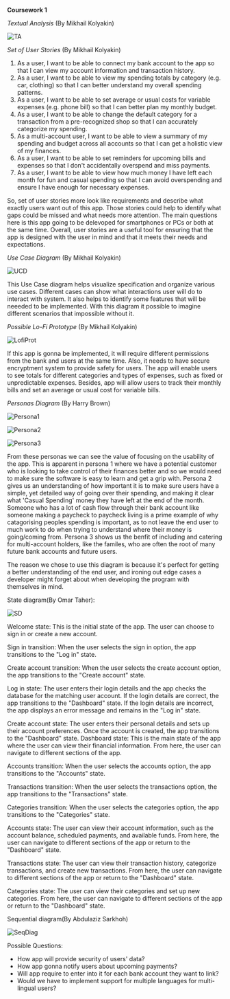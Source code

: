 **Coursework 1**

*Textual Analysis*
(By Mikhail Kolyakin)

![TA](assets/IMAGE_2023-02-28_17_16_12.jpg)


*Set of User Stories*
(By Mikhail Kolyakin)

1. As a user, I want to be able to connect my bank account to the app so that I can view my account information and transaction history.
2. As a user, I want to be able to view my spending totals by category (e.g. car, clothing) so that I can better understand my overall spending patterns.
3. As a user, I want to be able to set average or usual costs for variable expenses (e.g. phone bill) so that I can better plan my monthly budget.
4. As a user, I want to be able to change the default category for a transaction from a pre-recognized shop so that I can accurately categorize my spending.
5. As a multi-account user, I want to be able to view a summary of my spending and budget across all accounts so that I can get a holistic view of my finances.
6. As a user, I want to be able to set reminders for upcoming bills and expenses so that I don't accidentally overspend and miss payments.
7. As a user, I want to be able to view how much money I have left each month for fun and casual spending so that I can avoid overspending and ensure I have enough for necessary expenses.

So, set of user stories more look like requirements and describe what exactly users want out of this app. Those stories could help to identify what gaps could be missed and what needs more attention. The main questions here is this app going to be delevoped for smartphones or PCs or both at the same time. Overall, user stories are a useful tool for ensuring that the app is designed with the user in mind and that it meets their needs and expectations.

*Use Case Diagram*
(By Mikhail Kolyakin)

![UCD](assets/CW1__UCD_.jpg)

This Use Case diagram helps visualize specification and organize various use cases. Different cases can show what interactions user will do to interact with system. It also helps to identify some features that will be neeeded to be implemented. With this diagram it possible to imagine different scenarios that impossible without it.

*Possible Lo-Fi Prototype*
(By Mikhail Kolyakin)

![LofiProt](assets/Lo-Fi_Prototype.png)

If this app is gonna be implemented, it will require different permissions from the bank and users at the same time. Also, it needs to have secure encryptment system to provide safety for users. The app will enable users to see totals for different categories and types of expenses, such as fixed or unpredictable expenses. Besides, app will allow users to track their monthly bills and set an average or usual cost for variable bills.

*Personas Diagram*
(By Harry Brown)

![Persona1](assets/Screenshot_2023-03-07_161109.png)

![Persona2](assets/Screenshot_2023-03-07_161142.png)

![Persona3](assets/Screenshot_2023-03-07_161210.png)

From these personas we can see the value of focusing on the usability of the app. This is apparent in persona 1 where we have a potential customer who is looking to take control of their finances better and so we would need to make sure the software is easy to learn and get a grip with. Persona 2 gives us an understanding of how important it is to make sure users have a simple, yet detailed way of going over their spending, and making it clear what 'Casual Spending' money they have left at the end of the month. Someone who has a lot of cash flow through their bank account like someone making a paycheck to paycheck living is a prime example of why catagorising peoples spending is important, as to not leave the end user to much work to do when trying to understand where their money is going/coming from. Persona 3 shows us the benfit of including and catering for multi-account holders, like the familes, who are often the root of many future bank accounts and future users. 

The reason we chose to use this diagram is because it's perfect for getting a better understanding of the end user, and ironing out edge cases a developer might forget about when developing the program with themselves in mind.

State diagram(By Omar Taher): 

![SD](assets/State_Diagram.jpg)

Welcome state: This is the initial state of the app. The user can choose to sign in or create a new account.

Sign in transition: When the user selects the sign in option, the app transitions to the "Log in" state.

Create account transition: When the user selects the create account option, the app transitions to the "Create account" state.

Log in state: The user enters their login details and the app checks the database for the matching user account. If the login details are correct, the app transitions to the "Dashboard" state. If the login details are incorrect, the app displays an error message and remains in the "Log in" state.

Create account state: The user enters their personal details and sets up their account preferences. Once the account is created, the app transitions to the "Dashboard" state. 
Dashboard state: This is the main state of the app where the user can view their financial information. From here, the user can navigate to different sections of the app.

Accounts transition: When the user selects the accounts option, the app transitions to the "Accounts" state.

Transactions transition: When the user selects the transactions option, the app transitions to the "Transactions" state.

Categories transition: When the user selects the categories option, the app transitions to the "Categories" state.

Accounts state: The user can view their account information, such as the account balance, scheduled payments, and available funds. From here, the user can navigate to different sections of the app or return to the "Dashboard" state.

Transactions state: The user can view their transaction history, categorize transactions, and create new transactions. From here, the user can navigate to different sections of the app or return to the "Dashboard" state.

Categories state: The user can view their categories and set up new categories. From here, the user can navigate to different sections of the app or return to the "Dashboard" state.

Sequential diagram(By Abdulaziz Sarkhoh)

![SeqDiag](assets/diagram.jpg)

Possible Questions:
- How app will provide security of users' data?
- How app gonna notify users about upcoming payments?
- Will app require to enter into it for each bank account they want to link?
- Would we have to implement support for multiple languages for multi-lingual users?
